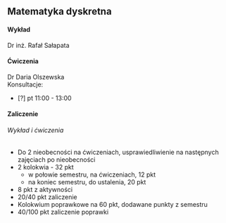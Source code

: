## Matematyka dyskretna

#### Wykład
Dr inż. Rafał Sałapata

#### Ćwiczenia
Dr Daria Olszewska  
Konsultacje:
* [?] pt 11:00 - 13:00

#### Zaliczenie
###### Wykład i ćwiczenia
* Do 2 nieobecności na ćwiczeniach, usprawiedliwienie na następnych zajęciach po nieobecności
* 2 kolokwia - 32 pkt
	* w połowie semestru, na ćwiczeniach, 12 pkt
	* na koniec semestru, do ustalenia, 20 pkt
* 8 pkt z aktywności
* 20/40 pkt zaliczenie
* Kolokwium poprawkowe na 60 pkt, dodawane punkty z semestru
* 40/100 pkt zaliczenie poprawki
